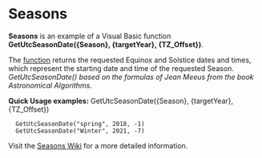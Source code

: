 # Seasons
**Seasons** is an example of a Visual Basic function **GetUtcSeasonDate({Season}, {targetYear}, {TZ_Offset})**.

The [function](https://github.com/MikishVaughn/Seasons/blob/master/Seasons/Seasons.vb) returns the requested Equinox and Solstice dates and times, which represent the starting date and time of the requested Season. _GetUtcSeasonDate() based on the formulas of Jean Meeus from the book Astronomical Algorithms._  

**Quick Usage examples:** GetUtcSeasonDate({Season}, {targetYear}, {TZ_Offset})
  
      GetUtcSeasonDate("spring", 2018, -1)
      GetUtcSeasonDate("Winter", 2021, -7)

Visit the [Seasons Wiki](https://github.com/MikishVaughn/Seasons/wiki) for a more detailed information.
